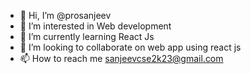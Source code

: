 - 👋 Hi, I’m @prosanjeev
- 👀 I’m interested in Web development 
- 🌱 I’m currently learning React Js
- 💞️ I’m looking to collaborate on web app using react js
- 📫 How to reach me sanjeevcse2k23@gmail.com

<!---
prosanjeev/prosanjeev is a ✨ special ✨ repository because its `README.md` (this file) appears on your GitHub profile.
You can click the Preview link to take a look at your changes.
--->
